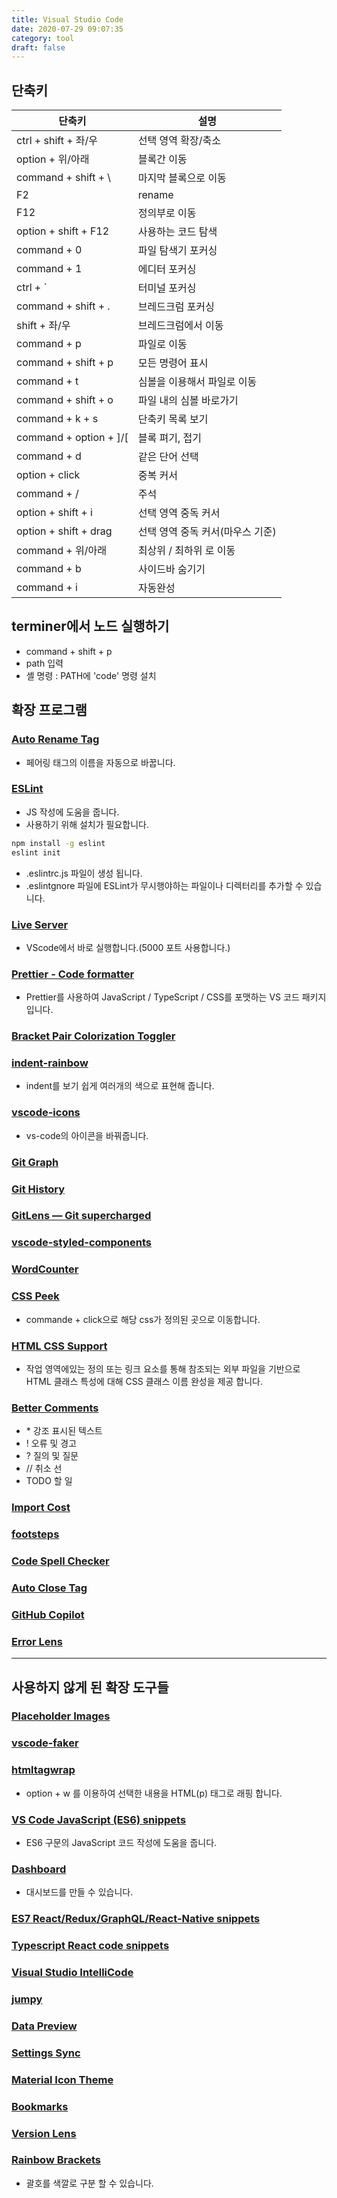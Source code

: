 ```yaml
---
title: Visual Studio Code
date: 2020-07-29 09:07:35
category: tool
draft: false
---
```


## 단축키

| 단축키                 | 설명                             |
| ---------------------- | -------------------------------- |
| ctrl + shift + 좌/우   | 선택 영역 확장/축소              |
| option + 위/아래       | 블록간 이동                      |
| command + shift + \    | 마지막 블록으로 이동             |
| F2                     | rename                           |
| F12                    | 정의부로 이동                    |
| option + shift + F12   | 사용하는 코드 탐색               |
| command + 0            | 파일 탐색기 포커싱               |
| command + 1            | 에디터 포커싱                    |
| ctrl + \`              | 터미널 포커싱                    |
| command + shift + .    | 브레드크럼 포커싱                |
| shift + 좌/우          | 브레드크럼에서 이동              |
| command + p            | 파일로 이동                      |
| command + shift + p    | 모든 명령어 표시                 |
| command + t            | 심볼을 이용해서 파일로 이동      |
| command + shift + o    | 파일 내의 심볼 바로가기          |
| command + k + s        | 단축키 목록 보기                 |
| command + option + ]/[ | 블록 펴기, 접기                  |
| command + d            | 같은 단어 선택                   |
| option + click         | 중복 커서                        |
| command + /            | 주석                             |
| option + shift + i     | 선택 영역 중독 커서              |
| option + shift + drag  | 선택 영역 중독 커서(마우스 기준) |
| command + 위/아래      | 최상위 / 최하위 로 이동          |
| command + b            | 사이드바 숨기기                  |
| command + i            | 자동완성                         |

## terminer에서 노드 실행하기

- command + shift + p
- path 입력
- 셸 명령 : PATH에 'code' 명령 설치

## 확장 프로그램

### [Auto Rename Tag](https://marketplace.visualstudio.com/items?itemName=formulahendry.auto-rename-tag)

- 페어링 태그의 이름을 자동으로 바꿉니다.

### [ESLint](https://marketplace.visualstudio.com/items?itemName=dbaeumer.vscode-eslint)

- JS 작성에 도움을 줍니다.
- 사용하기 위해 설치가 필요합니다.

```bash
npm install -g eslint
eslint init
```

- .eslintrc.js 파일이 생성 됩니다.
- .eslintgnore 파일에 ESLint가 무시행야하는 파일이나 디렉터리를 추가할 수 있습니다.

### [Live Server](https://marketplace.visualstudio.com/items?itemName=ritwickdey.LiveServer)

- VScode에서 바로 실행합니다.(5000 포트 사용합니다.)

### [Prettier - Code formatter](https://marketplace.visualstudio.com/items?itemName=esbenp.prettier-vscode)

- Prettier를 사용하여 JavaScript / TypeScript / CSS를 포맷하는 VS 코드 패키지 입니다.

### [Bracket Pair Colorization Toggler](https://marketplace.visualstudio.com/items?itemName=dzhavat.bracket-pair-toggler)

### [indent-rainbow](https://marketplace.visualstudio.com/items?itemName=oderwat.indent-rainbow)

- indent를 보기 쉽게 여러개의 색으로 표현해 줍니다.

### [vscode-icons](https://marketplace.visualstudio.com/items?itemName=vscode-icons-team.vscode-icons)

- vs-code의 아이콘을 바꿔줍니다.

### [Git Graph](https://marketplace.visualstudio.com/items?itemName=mhutchie.git-graph)

### [Git History](https://marketplace.visualstudio.com/items?itemName=donjayamanne.githistory)

### [GitLens — Git supercharged](https://marketplace.visualstudio.com/items?itemName=eamodio.gitlens)

### [vscode-styled-components](https://marketplace.visualstudio.com/items?itemName=jpoissonnier.vscode-styled-components)

### [WordCounter](https://marketplace.visualstudio.com/items?itemName=kirozen.wordcounter)

### [CSS Peek](https://marketplace.visualstudio.com/items?itemName=pranaygp.vscode-css-peek)

- commande + click으로 해당 css가 정의된 곳으로 이동합니다.

### [HTML CSS Support](https://marketplace.visualstudio.com/items?itemName=ecmel.vscode-html-css)

- 작업 영역에있는 정의 또는 링크 요소를 통해 참조되는 외부 파일을 기반으로 HTML 클래스 특성에 대해 CSS 클래스 이름 완성을 제공 합니다.

### [Better Comments](https://marketplace.visualstudio.com/items?itemName=aaron-bond.better-comments)

- \* 강조 표시된 텍스트
- ! 오류 및 경고
- ? 질의 및 질문
- // 취소 선
- TODO 할 일

### [Import Cost](https://marketplace.visualstudio.com/items?itemName=wix.vscode-import-cost)

### [footsteps](https://marketplace.visualstudio.com/items?itemName=Wattenberger.footsteps)

### [Code Spell Checker](https://marketplace.visualstudio.com/items?itemName=streetsidesoftware.code-spell-checker)

### [Auto Close Tag](https://marketplace.visualstudio.com/items?itemName=formulahendry.auto-close-tag)

### [GitHub Copilot](https://marketplace.visualstudio.com/items?itemName=GitHub.copilot)

### [Error Lens](https://marketplace.visualstudio.com/items?itemName=usernamehw.errorlens)

---

## 사용하지 않게 된 확장 도구들

### [Placeholder Images](https://marketplace.visualstudio.com/items?itemName=JakeWilson.vscode-placeholder-images)

### [vscode-faker](https://marketplace.visualstudio.com/items?itemName=deerawan.vscode-faker)

### [htmltagwrap](https://marketplace.visualstudio.com/items?itemName=bradgashler.htmltagwrap)

- option + w 를 이용하여 선택한 내용을 HTML(p) 태그로 래핑 합니다.

### [VS Code JavaScript (ES6) snippets](https://marketplace.visualstudio.com/items?itemName=xabikos.JavaScriptSnippets)

- ES6 구문의 JavaScript 코드 작성에 도움을 줍니다.

### [Dashboard](https://marketplace.visualstudio.com/items?itemName=kruemelkatze.vscode-dashboard)

- 대시보드를 만들 수 있습니다.

### [ES7 React/Redux/GraphQL/React-Native snippets](https://marketplace.visualstudio.com/items?itemName=dsznajder.es7-react-js-snippets)

### [Typescript React code snippets](https://marketplace.visualstudio.com/items?itemName=infeng.vscode-react-typescript)

### [Visual Studio IntelliCode](https://marketplace.visualstudio.com/items?itemName=VisualStudioExptTeam.vscodeintellicode)

### [jumpy](https://marketplace.visualstudio.com/items?itemName=wmaurer.vscode-jumpy)

### [Data Preview](https://marketplace.visualstudio.com/items?itemName=RandomFractalsInc.vscode-data-preview)

### [Settings Sync](https://marketplace.visualstudio.com/items?itemName=Shan.code-settings-sync)

### [Material Icon Theme](https://marketplace.visualstudio.com/items?itemName=PKief.material-icon-theme)

### [Bookmarks](https://marketplace.visualstudio.com/items?itemName=alefragnani.Bookmarks)

### [Version Lens](https://marketplace.visualstudio.com/items?itemName=pflannery.vscode-versionlens)

### [Rainbow Brackets](https://marketplace.visualstudio.com/items?itemName=2gua.rainbow-brackets)

- 괄호를 색깔로 구분 할 수 있습니다.
